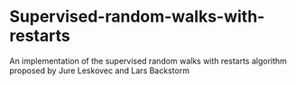 # Supervised-random-walks-with-restarts
An implementation of the supervised random walks with restarts algorithm proposed by Jure Leskovec and Lars Backstorm
